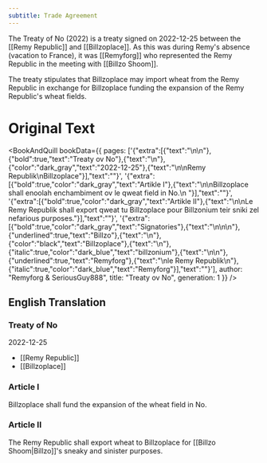 ```yaml
---
subtitle: Trade Agreement
---
```


The Treaty of No (2022) is a treaty signed on 2022-12-25 between the [[Remy Republic]] and [[Billzoplace]]. As this was during Remy's absence (vacation to France), it was [[Remyforg]] who represented the Remy Republic in the meeting with [[Billzo Shoom]].

The treaty stipulates that Billzoplace may import wheat from the Remy Republic in exchange for Billzoplace funding the expansion of the Remy Republic's wheat fields.

# Original Text

<BookAndQuill bookData={{ pages: ['{"extra":[{"text":"\\n\\n"},{"bold":true,"text":"Treaty ov No"},{"text":"\\n"},{"color":"dark_gray","text":"2022-12-25"},{"text":"\\n\\nRemy Republik\\nBillzoplace"}],"text":""}', '{"extra":[{"bold":true,"color":"dark_gray","text":"Artikle I"},{"text":"\\n\\nBillzoplace shall enoolah enchambiment ov le qweat field in No.\\n "}],"text":""}', '{"extra":[{"bold":true,"color":"dark_gray","text":"Artikle II"},{"text":"\\n\\nLe Remy Republik shall export qweat tu Billzoplace pour Billzonium teir sniki zel nefarious purposes."}],"text":""}', '{"extra":[{"bold":true,"color":"dark_gray","text":"Signatories"},{"text":"\\n\\n\\n"},{"underlined":true,"text":"Billzo"},{"text":"\\n"},{"color":"black","text":"Billzoplace"},{"text":"\\n"},{"italic":true,"color":"dark_blue","text":"billzonium"},{"text":"\\n\\n"},{"underlined":true,"text":"Remyforg"},{"text":"\\nle Remy Republik\\n"},{"italic":true,"color":"dark_blue","text":"Remyforg"}],"text":""}'], author: "Remyforg & SeriousGuy888", title: "Treaty ov No", generation: 1 }} />

## English Translation

### Treaty of No
2022-12-25

- [[Remy Republic]]
- [[Billzoplace]]

### Article I
Billzoplace shall fund the expansion of the wheat field in No.

### Article II
The Remy Republic shall export wheat to Billzoplace for [[Billzo Shoom|Billzo]]'s sneaky and sinister purposes.